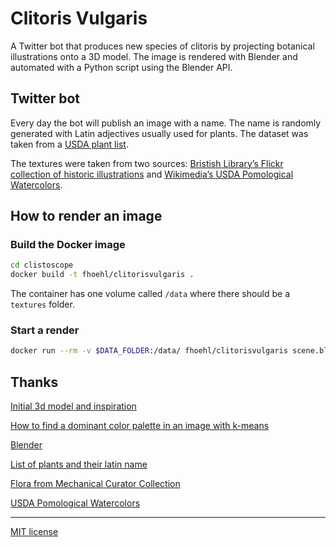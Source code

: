 # Clitoris Vulgaris

A Twitter bot that produces new species of clitoris by projecting botanical
illustrations onto a 3D model. The image is rendered with Blender and automated
with a Python script using the Blender API.

## Twitter bot

Every day the bot will publish an image with a name. The name is randomly
generated with Latin adjectives usually used for plants. The dataset was taken
from a [USDA plant list](http://plants.usda.gov/dl_all.html).

The textures were taken from two sources: [Bristish Library’s Flickr collection
of historic illustrations](https://www.flickr.com/photos/britishlibrary) and
[Wikimedia’s USDA Pomological Watercolors](https://commons.wikimedia.org/wiki/Category:USDA_Pomological_Watercolors).

## How to render an image

### Build the Docker image

```bash
cd clistoscope
docker build -t fhoehl/clitorisvulgaris .
```

The container has one volume called `/data` where there should be a `textures`
folder.

### Start a render

```bash
docker run --rm -v $DATA_FOLDER:/data/ fhoehl/clitorisvulgaris scene.blend --python scene.py -o /render/image -f 1
```

## Thanks

[Initial 3d model and inspiration](http://carrefour-numerique.cite-sciences.fr/fablab/wiki/doku.php?id=projets:clitoris)

[How to find a dominant color palette in an image with k-means](http://charlesleifer.com/blog/using-python-and-k-means-to-find-the-dominant-colors-in-images/)

[Blender](https://www.blender.org/)

[List of plants and their latin name](http://plants.usda.gov/dl_all.html)

[Flora from Mechanical Curator Collection](https://www.flickr.com/photos/britishlibrary/sets/72157641857515565)

[USDA Pomological Watercolors](https://commons.wikimedia.org/wiki/Category:USDA_Pomological_Watercolors)

---

[MIT license](LICENSE)
